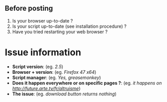 ## Before posting

1. Is your browser up-to-date ?
2. Is your script up-to-date (see installation procedure) ?
3. Have you tried restarting your web browser ?

# Issue information
* **Script version**: (eg. *2.5*)
* **Browser + version**: (eg. *Firefox 47 x64*)
* **Script manager**: (eg. *Yes, greasemonkey*)
* **Does it happen everywhere or on specific pages ?**: (eg. *it happens on http://future.arte.tv/fr/altruisme*)
* **The issue**: (eg. *download button returns nothing*)
